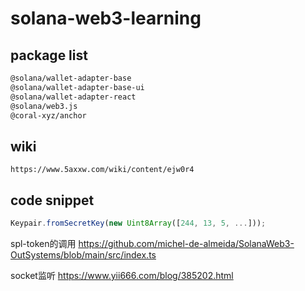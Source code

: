 # solana-web3-learning

## package list
```bash
@solana/wallet-adapter-base
@solana/wallet-adapter-base-ui
@solana/wallet-adapter-react
@solana/web3.js
@coral-xyz/anchor
```

## wiki
```
https://www.5axxw.com/wiki/content/ejw0r4
```

## code snippet

```js
Keypair.fromSecretKey(new Uint8Array([244, 13, 5, ...]));
```

spl-token的调用
https://github.com/michel-de-almeida/SolanaWeb3-OutSystems/blob/main/src/index.ts

socket监听
https://www.yii666.com/blog/385202.html